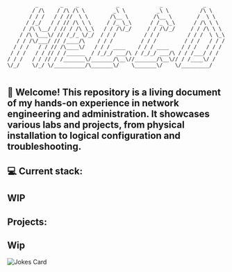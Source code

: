 ```
         _       _    _            _             _             _       
        / /\    / /\ /\ \         _\ \          _\ \          /\ \     
       / / /   / / //  \ \       /\__ \        /\__ \        /  \ \    
      / /_/   / / // /\ \ \     / /_ \_\      / /_ \_\      / /\ \ \   
     / /\ \__/ / // / /\ \_\   / / /\/_/     / / /\/_/     / / /\ \ \  
    / /\ \___\/ // /_/_ \/_/  / / /         / / /         / / /  \ \_\ 
   / / /\/___/ // /____/\    / / /         / / /         / / /   / / / 
  / / /   / / // /\____\/   / / / ____    / / / ____    / / /   / / /  
 / / /   / / // / /______  / /_/_/ ___/\ / /_/_/ ___/\ / / /___/ / /   
/ / /   / / // / /_______\/_______/\__\//_______/\__\// / /____\/ /    
\/_/    \/_/ \/__________/\_______\/    \_______\/    \/_________/     
                                                                       
```

## 👋 Welcome! This repository is a living document of my hands-on experience in network engineering and administration. It showcases various labs and projects, from physical installation to logical configuration and troubleshooting.

## 💻 Current stack:
## WIP
<!--
* **Routing:** OSPF, EIGRP, BGP, Static Routing
* **Switching:** VLANs, STP, EtherChannel, Port Security
* **Hardware:** Cisco ISR/Catalyst, Ubiquiti UniFi, Dell PowerEdge Servers
* **Physical:** Rack Installation, Structured Cabling (Cat6/Fiber), SFP/SFP+ Transceivers
-->
## Projects:
## Wip 

<p align="left">
<img src="https://readme-jokes.vercel.app/api?theme=onedark" alt="Jokes Card">
</p>
